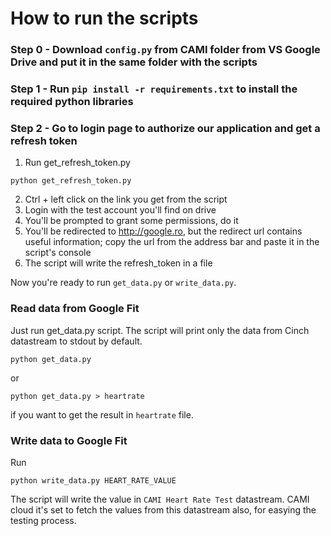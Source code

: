 How to run the scripts
======================
### Step 0 - Download ```config.py``` from CAMI folder from VS Google Drive and put it in the same folder with the scripts
### Step 1 - Run ```pip install -r requirements.txt``` to install the required python libraries
### Step 2 - Go to login page to authorize our application and get a refresh token
1. Run get_refresh_token.py

 ```
 python get_refresh_token.py
 ```
2. Ctrl + left click on the link you get from the script
3. Login with the test account you'll find on drive
4. You'll be prompted to grant some permissions, do it
5. You'll be redirected to http://google.ro, but the redirect url contains useful information; copy the url from the address bar and paste it in the script's console
6. The script will write the refresh_token in a file

Now you're ready to run ```get_data.py``` or ```write_data.py```.

### Read data from Google Fit
Just run get_data.py script. The script will print only the data from Cinch datastream to stdout by default.

```
python get_data.py
```
or 
```
python get_data.py > heartrate
```
if you want to get the result in ```heartrate``` file.

### Write data to Google Fit
Run
```
python write_data.py HEART_RATE_VALUE
```
The script will write the value in ```CAMI Heart Rate Test``` datastream. CAMI cloud it's set to fetch the values from this datastream also, for easying the testing process.
